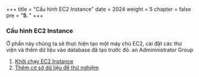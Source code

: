 +++
title = "Cấu hình EC2 Instance"
date = 2024
weight = 5
chapter = false
pre = "<b>5. </b>"
+++

### Cấu hình EC2 Instance

Ở phần này chúng ta sẽ thực hiện tạo một máy chủ EC2, cài đặt các thư viện và thêm dữ liệu vào database đã tạo trước đó. an Admininistrator Group

1. [Khởi chạy EC2 Instance](1-launch-instance)
2. [Thêm cơ sở dữ liệu để thử nghiệm](2-add-data-testing)
